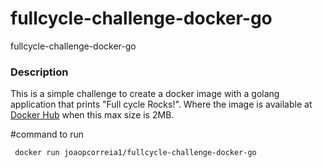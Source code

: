 # fullcycle-challenge-docker-go
fullcycle-challenge-docker-go

### Description
This is a simple challenge to create a docker image with a golang application that prints "Full cycle Rocks!".
Where the image is available at [Docker Hub](https://hub.docker.com/r/joaopcorreia1/fullcycle-challenge-docker-go)
when this max size is 2MB.

#command to run
``` bash
 docker run joaopcorreia1/fullcycle-challenge-docker-go
```
